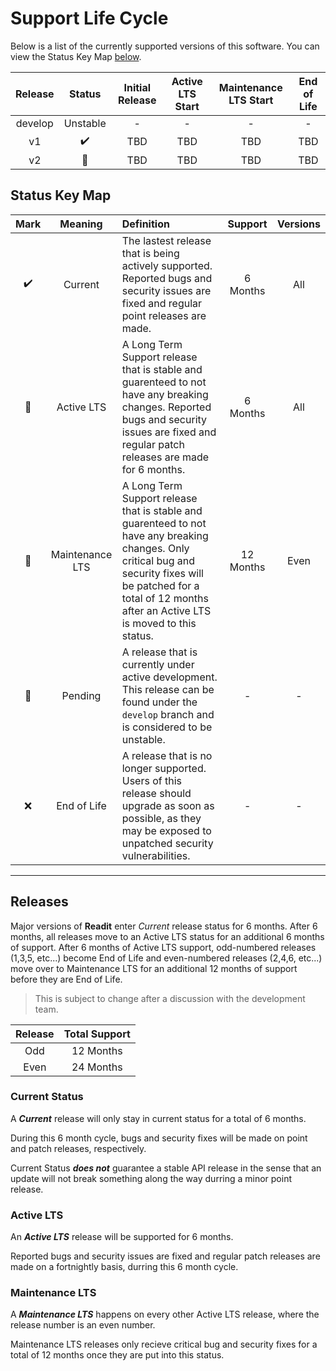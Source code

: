 # Support Life Cycle

Below is a list of the currently supported versions of this software. You can view the Status Key Map [below](#status-key-map).

Release |       Status       | Initial Release | Active LTS Start | Maintenance LTS Start | End of Life
:-----: | :----------------: | :-------------: | :--------------: | :-------------------: | :---------:
develop |      Unstable      |        -        |        -         |           -           |      -
  v1    | :heavy_check_mark: |       TBD       |       TBD        |          TBD          |     TBD
  v2    |   :construction:   |       TBD       |       TBD        |          TBD          |     TBD

## Status Key Map
| Mark               | Meaning         | Definition                                                                                                                                                                                                             | Support   | Versions |
|:------------------:|:---------------:|:---------------------------------------------------------------------------------------------------------------------------------------------------------------------------------------------------------------------- |:---------:|:--------:|
| :heavy_check_mark: | Current         | The lastest release that is being actively supported. Reported bugs and security issues are fixed and regular point releases are made.                                                                                 | 6 Months  | All      |
| :purple_heart:     | Active LTS      | A Long Term Support release that is stable and guarenteed to not have any breaking changes. Reported bugs and security issues are fixed and regular patch releases are made for 6 months.                              | 6 Months  | All      |
| :wrench:           | Maintenance LTS | A Long Term Support release that is stable and guarenteed to not have any breaking changes. Only critical bug and security fixes will be patched for a total of 12 months after an Active LTS is moved to this status. | 12 Months | Even     |
| :construction:     | Pending         | A release that is currently under active development. This release can be found under the `develop` branch and is considered to be unstable.                                                                           | -         | -        |
| :x:                | End of Life     | A release that is no longer supported. Users of this release should upgrade as soon as possible, as they may be exposed to unpatched security vulnerabilities.                                                         | -         | -        |

---

## Releases

Major versions of **Readit** enter _Current_ release status for 6 months. After 6 months, all releases move to an Active LTS status for an additional 6 months of support. After 6 months of Active LTS support, odd-numbered releases (1,3,5, etc...) become End of Life and even-numbered releases (2,4,6, etc...) move over to Maintenance LTS for an additional 12 months of support before they are End of Life.

> This is subject to change after a discussion with the development team.

Release | Total Support
:-----: | :-----------:
  Odd   |   12 Months
 Even   |   24 Months

### Current Status

A **_Current_** release will only stay in current status for a total of 6 months.

During this 6 month cycle, bugs and security fixes will be made on point and patch releases, respectively.

Current Status **_does not_** guarantee a stable API release in the sense that an update will not break something along the way durring a minor point release.

### Active LTS

An **_Active LTS_** release will be supported for 6 months.

Reported bugs and security issues are fixed and regular patch releases are made on a fortnightly basis, durring this 6 month cycle.

### Maintenance LTS

A **_Maintenance LTS_** happens on every other Active LTS release, where the release number is an even number.

Maintenance LTS releases only recieve critical bug and security fixes for a total of 12 months once they are put into this status.
